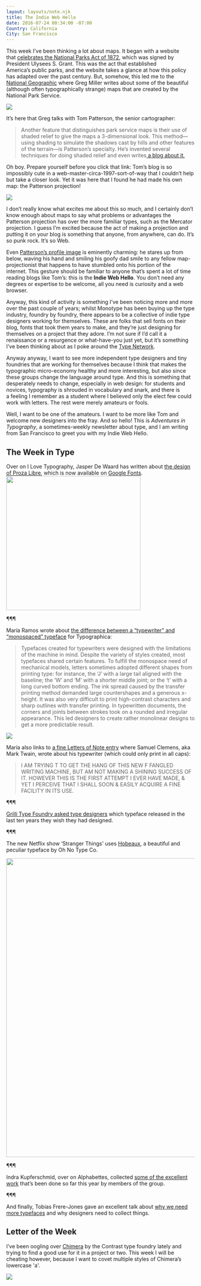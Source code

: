 ```yaml
---
layout: layouts/note.njk
title: The Indie Web Hello
date: 2016-07-24 00:34:00 -07:00
Country: California
City: San Francisco
---
```


<p>This week I’ve been thinking a lot about maps. It began with a website that&nbsp;<a href="http://www.100yearsofnps.com/">celebrates the National Parks Act of 1872</a>, which was&nbsp;signed by President&nbsp;Ulysees S. Grant.&nbsp;This was the act that established America’s&nbsp;public parks, and the website takes a glance at how&nbsp;this policy has adapted over the past century. But, somehow, this led me to the <a href="http://phenomena.nationalgeographic.com/2016/06/20/heres-why-national-parks-maps-are-some-of-the-best/">National Geographic</a>&nbsp;where Greg Miller writes about some of the beautiful (although often&nbsp;typographically strange)&nbsp;maps that are created by the National Park Service.</p>

<img class="tl-email-image" data-id="926949" src="http://gallery.tinyletterapp.com/ed299f0ca02cd22d04c76c6e447e68a7851ec03d/images/c739cdb7-71f5-4840-a5c9-df33de51b323.jpg"/>

<p>It’s here that Greg&nbsp;talks with&nbsp;Tom Patterson, the senior cartographer:</p>

<blockquote><p>Another feature that distinguishes park service maps is their use of shaded relief to give the maps a 3-dimensional look. This method—using shading to simulate the shadows cast by hills and other features of the terrain—is Patterson’s specialty. He’s invented several techniques for doing shaded relief and even writes<a href="http://www.shadedrelief.com/"> a blog about it.</a></p></blockquote>

<p>Oh boy. Prepare yourself before you click that link:&nbsp;Tom’s blog is so impossibly cute in a web-master-circa-1997-sort-of-way that I couldn’t help but take a closer look.&nbsp;Yet it was here that I found he had made his own map: the Patterson projection!</p>

<img class="tl-email-image" data-id="926917" src="http://gallery.tinyletterapp.com/ed299f0ca02cd22d04c76c6e447e68a7851ec03d/images/a7191f25-57b3-4019-923d-9a9a7323df9d.jpeg" />

<p>I don’t really know what excites me about this so much, and I certainly don’t know enough about maps to say what problems or advantages the Patterson projection has over the more familiar types, such as the Mercator projection. I guess I’m excited because the act of&nbsp;making&nbsp;a projection and putting it on your blog&nbsp;is something that anyone, from anywhere,&nbsp;can do. It’s so&nbsp;punk rock. It’s so Web.</p>

<p>Even <a href="http://www.shadedrelief.com/home_extras/">Patterson’s profile image</a> is eminently&nbsp;charming: he stares up from below, waving his hand and smiling his goofy dad smile&nbsp;to any fellow map-projectionist&nbsp;that happens&nbsp;to have stumbled onto his portion of the internet.&nbsp;This gesture should be familiar to anyone that’s spent a lot of time reading blogs like Tom’s: this is&nbsp;the <strong>Indie Web Hello</strong>. You don’t need any degrees or expertise to be welcome, all you need is curiosity and a web browser.</p>

<p>Anyway, this kind of activity is something I’ve been noticing more and more over the past couple of years; whilst Monotype has been buying up the type industry, foundry by foundry, there appears to be a collective of indie type designers working for themselves. These are folks that sell fonts on their blog, fonts that took them years to make, and they’re just designing for themselves on a project that they adore. I’m not sure if I’d call it a renaissance or a resurgence or what-have-you just yet, but it’s something I’ve been thinking about as I poke around the <a href="http://www.typenetwork.com/">Type Network</a>.</p>

<p>Anyway anyway, I want to see more independent&nbsp;type designers and tiny foundries that are working for themselves because I think that makes the typographic&nbsp;micro-economy healthy and more interesting, but also since these groups&nbsp;change&nbsp;the language around type. And this is something that desperately needs to change, especially in web design:&nbsp;for students and novices,&nbsp;typography is shrouded in vocabulary and snark, and&nbsp;there is a&nbsp;feeling I remember as a student where I believed only&nbsp;the elect few could work with letters. The rest were merely amateurs or fools.&nbsp;</p>

<p>Well, I want to be one of the amateurs. I want to be more like Tom and welcome new designers into the fray. And so hello! This is <em>Adventures in Typography</em>, a sometimes-weekly newsletter about type, and I am writing from San Francisco&nbsp;to greet you with my&nbsp;Indie Web Hello.</p>

<h2>The Week in Type</h2>

<p>Over on I Love Typography, Jasper De Waard has written about <a href="http://ilovetypography.com/2016/07/14/making-fonts-proza-libre/">the design of Proza Libre</a>, which is now available on <a href="https://fonts.google.com/specimen/Proza+Libre">Google Fonts</a>.<br/>
<img class="tl-email-image" data-id="926897" height="359" src="http://gallery.tinyletterapp.com/ed299f0ca02cd22d04c76c6e447e68a7851ec03d/images/eb479348-2635-4f83-bef3-fd4ca38ddab9.png"/>

¶¶¶

<p>María Ramos wrote about <a href="http://typographica.org/on-typography/typewriter-typeface-the-legacy-of-the-writing-machine-in-type-design/">the difference between a “typewriter” and “monospaced” typeface</a> for Typographica:</p>

<blockquote>
<p>Typefaces created for typewriters were designed with the limitations of the machine in mind. Despite the variety of styles created, most typefaces shared certain features. To fulfill the monospace need of mechanical models, letters sometimes adopted different shapes from printing type: for instance, the ‘J’ with a large tail aligned with the baseline; the ‘W’ and ‘M’ with a shorter middle joint; or the ‘t’ with a long curved bottom ending. The ink spread caused by the transfer printing method demanded large countershapes and a generous x-height. It was also very difficult to print high-contrast characters and sharp outlines with transfer printing. In typewritten documents, the corners and joints between strokes took on a rounded and irregular appearance. This led designers to create rather monolinear designs to get a more predictable result.</p>
</blockquote>

<img class="tl-email-image" data-id="926905" src="http://gallery.tinyletterapp.com/ed299f0ca02cd22d04c76c6e447e68a7851ec03d/images/9de763de-865a-4713-b24c-8239ab5299e7.png"/>

<p>María also links to <a href="http://www.lettersofnote.com/2015/10/new-fangled-writing-machine.html">a fine Letters of Note entry</a> where Samuel Clemens, aka Mark Twain, wrote about his typewriter (which could only print in all caps):</p>

<blockquote>
<p>I AM TRYING T TO GET THE HANG OF THIS NEW F FANGLED WRITING MACHINE, BUT AM NOT MAKING A SHINING SUCCESS OF IT. HOWEVER THIS IS THE FIRST ATTEMPT I EVER HAVE MADE, &amp; YET I PERCEIVE THAT I SHALL SOON &amp; EASILY ACQUIRE A FINE FACILITY IN ITS USE.</p>
</blockquote>

<p>¶¶¶</p>

<p><a href="https://twitter.com/grillitype/status/752549624536297472">Grilli Type Foundry asked type designers</a> which typeface released in the last ten years they wish they had designed.</p>

<p>¶¶¶</p>

<p>The new Netflix show ‘Stranger Things’ uses <a href="http://www.ohnotype.co/product/hobeaux">Hobeaux</a>, a beautiful and peculiar typeface by Oh No Type Co.</p>

<img class="tl-email-image" data-id="926913" height="799" src="http://gallery.tinyletterapp.com/ed299f0ca02cd22d04c76c6e447e68a7851ec03d/images/47f4dcfa-f1bd-40a7-93a0-26bc87a644bd.jpg"/>

<p>¶¶¶</p>

<p>Indra Kupferschmid, over on&nbsp;Alphabettes, collected <a href="http://www.alphabettes.org/alphabettes-news-february-june/">some of the excellent work</a> that’s been done so far this year by members of the group.</p>

<p>¶¶¶</p>

<p>And finally, Tobias Frere-Jones gave an excellent talk about <a href="http://99u.com/videos/53989/tobias-frere-jones-break-things-deliberately">why we need more typefaces</a> and why designers need to collect things.</p>

<h2>Letter of the Week</h2>
<p>I’ve been oogling over <a href="http://www.contrastfoundry.com/portfolio/chimera">Chimera</a> by the Contrast type foundry lately and trying to find a good use for it in a project or two. This week I will be cheating however, because I want to covet multiple styles of Chimera’s lowercase 'a'.</p>

<img class="tl-email-image" data-id="926953" src="http://gallery.tinyletterapp.com/ed299f0ca02cd22d04c76c6e447e68a7851ec03d/images/b6e1ab06-acf2-483d-b862-fa5e8b784718.png"/>
